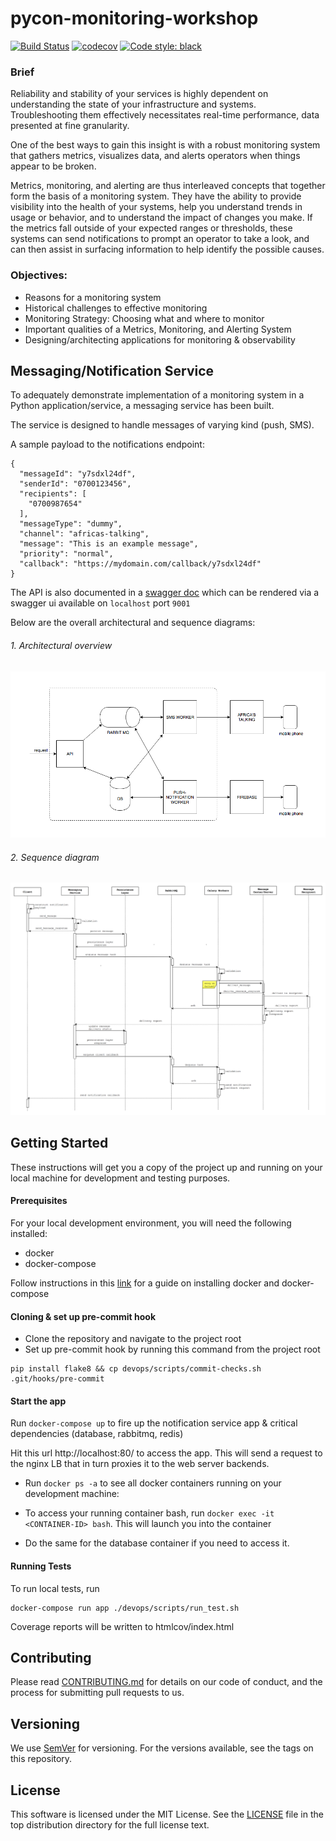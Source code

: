 # pycon-monitoring-workshop
[![Build Status](https://travis-ci.com/kwahome/pycon-monitoring-workshop.svg?branch=master)](https://travis-ci.com/kwahome/pycon-monitoring-workshop)
[![codecov](https://codecov.io/gh/kwahome/pycon-monitoring-workshop/branch/master/graph/badge.svg)](https://codecov.io/gh/kwahome/pycon-monitoring-workshop)
[![Code style: black](https://img.shields.io/badge/code%20style-black-000000.svg)](https://github.com/ambv/black)

### Brief
Reliability and stability of your services is highly dependent on understanding the state of your infrastructure and systems. Troubleshooting them effectively necessitates real-time performance, data presented at fine granularity.

One of the best ways to gain this insight is with a robust monitoring system that gathers metrics, visualizes data, and alerts operators when things appear to be broken.

Metrics, monitoring, and alerting are thus interleaved concepts that together form the basis of a monitoring system. They have the ability to provide visibility into the health of your systems, help you understand trends in usage or behavior, and to understand the impact of changes you make. If the metrics fall outside of your expected ranges or thresholds, these systems can send notifications to prompt an operator to take a look, and can then assist in surfacing information to help identify the possible causes.

### Objectives:

- Reasons for a monitoring system
- Historical challenges to effective monitoring
- Monitoring Strategy: Choosing what and where to monitor
- Important qualities of a Metrics, Monitoring, and Alerting System
- Designing/architecting applications for monitoring & observability

## Messaging/Notification Service
To adequately demonstrate implementation of a monitoring system in a Python application/service, a messaging service has been built.

The service is designed to handle messages of varying kind (push, SMS).

A sample payload to the notifications endpoint:

```
{
  "messageId": "y7sdxl24df",
  "senderId": "0700123456",
  "recipients": [
    "0700987654"
  ],
  "messageType": "dummy",
  "channel": "africas-talking",
  "message": "This is an example message",
  "priority": "normal",
  "callback": "https://mydomain.com/callback/y7sdxl24df"
}
```

The API is also documented in a [swagger doc](https://github.com/kwahome/pycon-monitoring-workshop/blob/master/docs/api/swagger/send-message-1.0.yml) which can be rendered via a swagger ui available on `localhost` port `9001`

Below are the overall architectural and sequence diagrams:

###### 1. Architectural overview

![](docs/architecture/architecture-diagram.png)

###### 2. Sequence diagram

![](docs/architecture/messaging-service-sequence.png)

## Getting Started

These instructions will get you a copy of the project up and running on your local machine for development and testing purposes.

#### Prerequisites

For your local development environment, you will need the following installed:

- docker
- docker-compose

Follow instructions in this [link](https://docs.docker.com/install/) for a guide on installing docker and docker-compose

#### Cloning & set up pre-commit hook

- Clone the repository and navigate to the project root
- Set up pre-commit hook by running this command from the project root

```
pip install flake8 && cp devops/scripts/commit-checks.sh .git/hooks/pre-commit
```

#### Start the app

Run `docker-compose up` to fire up the notification service app & critical dependencies (database, rabbitmq, redis)

Hit this url http://localhost:80/ to access the app. This will send a request to the nginx LB that in turn proxies it to the web server backends.

- Run `docker ps -a` to see all docker containers running on your development machine:

- To access your running container bash, run `docker exec -it <CONTAINER-ID> bash`. This will launch you into the container

- Do the same for the database container if you need to access it.

#### Running Tests

To run local tests, run

```
docker-compose run app ./devops/scripts/run_test.sh
```

Coverage reports will be written to htmlcov/index.html

## Contributing
Please read [CONTRIBUTING.md](https://github.com/kwahome/pycon-monitoring-workshop/blob/master/CONTRIBUTING.md) for details on our code of conduct, and the process for submitting pull requests to us.

## Versioning
We use [SemVer](https://semver.org/) for versioning. For the versions available, see the tags on this repository.

## License
This software is licensed under the MIT License. See the [LICENSE](https://github.com/kwahome/pycon-monitoring-workshop/blob/master/LICENSE) file in the top distribution directory for the full license text.
